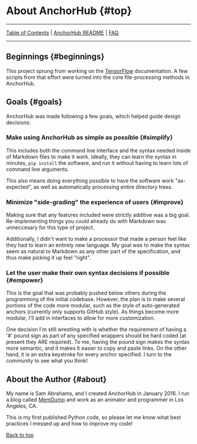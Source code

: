 # About AnchorHub {#top}

---

[Table of Contents](CONTENTS.md) | [AnchorHub README](README.md) | [FAQ](FAQ.md) 

---

## Beginnings {#beginnings}

This project sprung from working on the [TensorFlow](https://github.com/tensorflow/tensorflow) documentation. A few scripts from that effort were turned into the core file-processing methods in AnchorHub.

## Goals {#goals}

AnchorHub was made following a few goals, which helped guide design decisions:

### Make using AnchorHub as simple as possible {#simplify}

This includes both the command line interface and the syntax needed inside of Markdown files to make it work. Ideally, they can learn the syntax in minutes, `pip install` the software, and run it without having to learn lots of command line arguments.

This also means doing everything possible to have the software work "as-expected", as well as automatically processing entire directory trees.

### Minimize "side-grading" the experience of users {#improve}

Making sure that any features included were strictly additive was a big goal. Re-implementing things you could already do with Markdown was unneccesary for this type of project.

Additionally, I didn't want to make a processor that made a person feel like they had to learn an entirely new language. My goal was to make the syntax seem as natural to Markdown as any other part of the specification, and thus make picking it up feel "right". 

### Let the user make their own syntax decisions if possible {#empower}

This is the goal that was probably pushed below others during the programming of the initial codebase. However, the plan is to make several portions of the code more modular, such as the style of auto-generated anchors (currently only supports GitHub style). As things become more modular, I'll add in interfaces to allow for more customization.

One decision I'm still wrestling with is whether the requirement of having a '#' pound sign as part of any specified wrappers should be hard coded (at present they ARE required). To me, having the pound sign makes the syntax more semantic, and it makes it easier to copy and paste links. On the other hand, it is an extra keystroke for every anchor specified. I turn to the community to see what you think! 

## About the Author {#about}

My name is Sam Abrahams, and I created AnchorHub in January 2016. I run a blog called [MemDump](http://www.memdump.co) and work as an animator and programmer in Los Angeles, CA.

This is my first published Python code, so please let me know what best practices I messed up and how to improve my code!

[Back to top](#top)